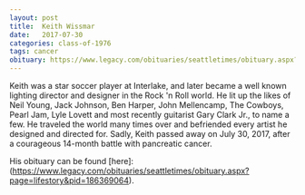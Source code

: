 ```yaml
---
layout: post
title:  Keith Wissmar
date:   2017-07-30
categories: class-of-1976
tags: cancer
obituary: https://www.legacy.com/obituaries/seattletimes/obituary.aspx?page=lifestory&pid=186369064
---
```

Keith was a star soccer player at Interlake, and later became a well known lighting director and designer in the Rock 'n Roll world. He lit up the likes of Neil Young, Jack Johnson, Ben Harper, John Mellencamp, The Cowboys, Pearl Jam, Lyle Lovett and most recently guitarist Gary Clark Jr., to name a few.  He traveled the world many times over and befriended every artist he designed and directed for. Sadly, Keith passed away on July 30, 2017, after a courageous 14-month battle with pancreatic cancer.

His obituary can be found [here]:(https://www.legacy.com/obituaries/seattletimes/obituary.aspx?page=lifestory&pid=186369064).
